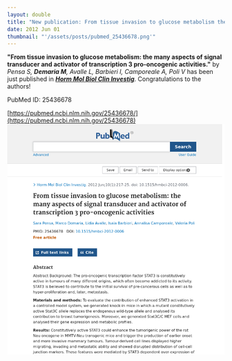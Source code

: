 ```yaml
---
layout: double
title: "New publication: From tissue invasion to glucose metabolism the many aspects of signal transducer and activator of transcription 3 pro-oncogenic activities"
date: 2012 Jun 01
thumbnail: "'/assets/posts/pubmed_25436678.png'"
---
```

<strong>"From tissue invasion to glucose metabolism: the many aspects of signal transducer and activator of transcription 3 pro-oncogenic activities."</strong> by <em>Pensa S, <strong>Demaria M</strong>, Avalle L, Barbieri I, Camporeale A, Poli V</em>  has been just published in <em><strong><ins>Horm Mol Biol Clin Investig</ins></strong></em>.
Congratulations to the authors!
    
PubMed ID: 25436678
    
[https://pubmed.ncbi.nlm.nih.gov/25436678/](https://pubmed.ncbi.nlm.nih.gov/25436678)
![](/assets/posts/pubmed_25436678.png)
